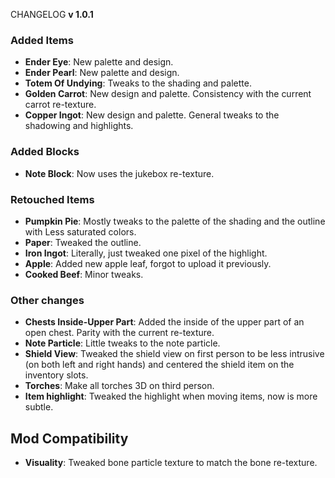 CHANGELOG **v 1.0.1**

### Added Items
- **Ender Eye**: New palette and design.
- **Ender Pearl**: New palette and design.
- **Totem Of Undying**: Tweaks to the shading and palette.
- **Golden Carrot**: New design and palette. Consistency with the current carrot re-texture.
- **Copper Ingot**: New design and palette. General tweaks to the shadowing and highlights. 

### Added Blocks
- **Note Block**: Now uses the jukebox re-texture.

### Retouched Items
- **Pumpkin Pie**: Mostly tweaks to the palette of the shading and the outline with Less saturated colors. 
- **Paper**: Tweaked the outline.
- **Iron Ingot**: Literally, just tweaked one pixel of the highlight.
- **Apple**: Added new apple leaf, forgot to upload it previously.
- **Cooked Beef**: Minor tweaks.

### Other changes
- **Chests Inside-Upper Part**: Added the inside of the upper part of an open chest. Parity with the current re-texture.
- **Note Particle**: Little tweaks to the note particle.
- **Shield View**: Tweaked the shield view on first person to be less intrusive (on both left and right hands) and centered the shield item on the inventory slots.
- **Torches**: Make all torches 3D on third person.
- **Item highlight**: Tweaked the highlight when moving items, now is more subtle.

## Mod Compatibility
- **Visuality**: Tweaked bone particle texture to match the bone re-texture.